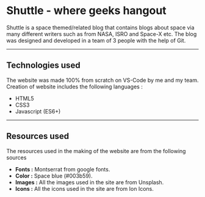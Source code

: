 # Shuttle - where geeks hangout

Shuttle is a space themed/related blog that contains blogs about space via many different writers such as from NASA, ISRO and Space-X etc. The blog was designed and developed in a team of 3 people with the help of Git.

---

## Technologies used

The website was made 100% from scratch on VS-Code by me and my team. Creation of website includes the following languages :

- HTML5
- CSS3
- Javascript (ES6+)

---

## Resources used

The resources used in the making of the website are from the following sources

- **Fonts :** Montserrat from google fonts.
- **Color :** Space blue (#003b59).
- **Images :** All the images used in the site are from Unsplash.
- **Icons :** All the icons used in the site are from Ion Icons.
